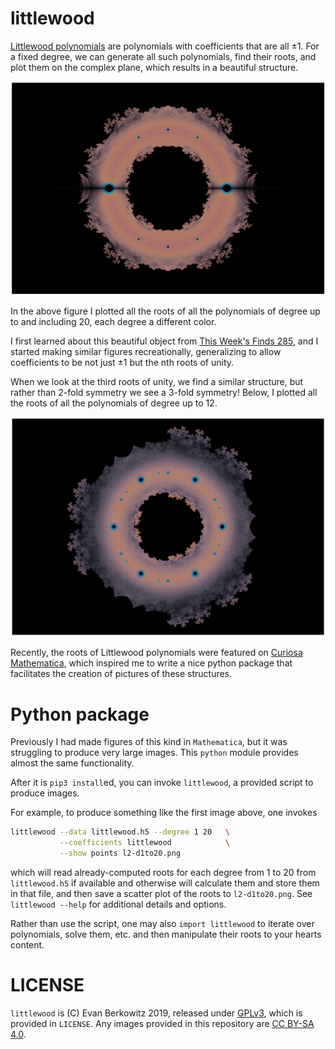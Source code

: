 # littlewood

[Littlewood polynomials][wikipedia] are polynomials with coefficients that are all ±1.  For a fixed degree, we can generate all such polynomials, find their roots, and plot them on the complex plane, which results in a beautiful structure.

<img src="images/l2-d1to20.png" alt="A colorful, seemingly-fractal structure, symmetric horizontally, on a black background."/>

In the above figure I plotted all the roots of all the polynomials of degree up to and including 20, each degree a different color.

I first learned about this beautiful object from [This Week's Finds 285][ncategory-cafe], and I started making similar figures recreationally, generalizing to allow coefficients to be not just ±1 but the nth roots of unity.

When we look at the third roots of unity, we find a similar structure, but rather than 2-fold symmetry we see a 3-fold symmetry!  Below, I plotted all the roots of all the polynomials of degree up to 12.

<img src="images/r3-d1to12.png" alt="A colorful, three-fold symmetric seemingly-fractal structure." />

Recently, the roots of Littlewood polynomials were featured on [Curiosa Mathematica][curiosa-mathematica], which inspired me to write a nice python package that facilitates the creation of pictures of these structures.

# Python package

Previously I had made figures of this kind in `Mathematica`, but it was struggling to produce very large images.  This `python` module provides almost the same functionality.

After it is `pip3 install`ed, you can invoke `littlewood`, a provided script to produce images.

For example, to produce something like the first image above, one invokes
```bash
littlewood --data littlewood.h5 --degree 1 20   \
           --coefficients littlewood            \
           --show points l2-d1to20.png
```
which will read already-computed roots for each degree from 1 to 20 from `littlewood.h5` if available and otherwise will calculate them and store them in that file, and then save a scatter plot of the roots to `l2-d1to20.png`.  See `littlewood --help` for additional details and options.

Rather than use the script, one may also `import littlewood` to iterate over polynomials, solve them, etc. and then manipulate their roots to your hearts content.

# LICENSE

`littlewood` is (C) Evan Berkowitz 2019, released under [GPLv3][GPLv3], which is provided in `LICENSE`.  Any images provided in this repository are [CC BY-SA 4.0][CC].





[CC]:                   https://creativecommons.org/licenses/by-sa/4.0/deed.en
[curiosa-mathematica]:  http://curiosamathematica.tumblr.com/post/183919590932/curiosamathematica-littlewood-polynomials-are
[GPLv3]:                https://www.gnu.org/licenses/gpl-3.0.en.html
[ncategory-cafe]:       https://golem.ph.utexas.edu/category/2009/12/this_weeks_finds_in_mathematic_46.html
[wikipedia]:            https://en.wikipedia.org/wiki/Littlewood_polynomial
